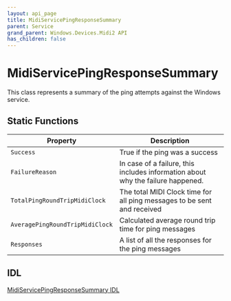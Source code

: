 ```yaml
---
layout: api_page
title: MidiServicePingResponseSummary
parent: Service
grand_parent: Windows.Devices.Midi2 API
has_children: false
---
```


# MidiServicePingResponseSummary

This class represents a summary of the ping attempts against the Windows service.

## Static Functions

| Property | Description |
|---|---|
| `Success` | True if the ping was a success |
| `FailureReason` | In case of a failure, this includes information about why the failure happened. |
| `TotalPingRoundTripMidiClock` | The total MIDI Clock time for all ping messages to be sent and received |
| `AveragePingRoundTripMidiClock` | Calculated average round trip time for ping messages |
| `Responses` | A list of all the responses for the ping messages |

## IDL

[MidiServicePingResponseSummary IDL](https://github.com/microsoft/MIDI/blob/main/src/api/Client/Midi2Client/MidiServicePingResponseSummary.idl)

